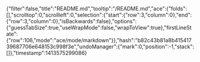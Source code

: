{"filter":false,"title":"README.md","tooltip":"/README.md","ace":{"folds":[],"scrolltop":0,"scrollleft":0,"selection":{"start":{"row":3,"column":0},"end":{"row":3,"column":0},"isBackwards":false},"options":{"guessTabSize":true,"useWrapMode":false,"wrapToView":true},"firstLineState":{"row":106,"mode":"ace/mode/markdown"}},"hash":"b82c43b81a8b41541739687706e648153c998f3e","undoManager":{"mark":0,"position":-1,"stack":[]},"timestamp":1413575299086}